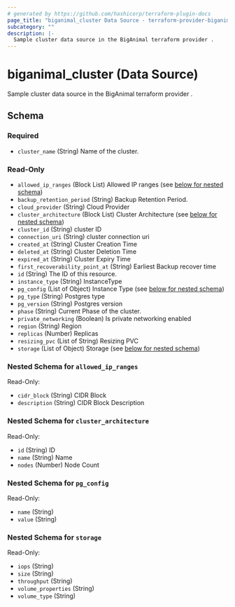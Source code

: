 ```yaml
---
# generated by https://github.com/hashicorp/terraform-plugin-docs
page_title: "biganimal_cluster Data Source - terraform-provider-biganimal"
subcategory: ""
description: |-
  Sample cluster data source in the BigAnimal terraform provider .
---
```


# biganimal_cluster (Data Source)

Sample cluster data source in the BigAnimal terraform provider .



<!-- schema generated by tfplugindocs -->
## Schema

### Required

- `cluster_name` (String) Name of the cluster.

### Read-Only

- `allowed_ip_ranges` (Block List) Allowed IP ranges (see [below for nested schema](#nestedblock--allowed_ip_ranges))
- `backup_retention_period` (String) Backup Retention Period.
- `cloud_provider` (String) Cloud Provider
- `cluster_architecture` (Block List) Cluster Architecture (see [below for nested schema](#nestedblock--cluster_architecture))
- `cluster_id` (String) cluster ID
- `connection_uri` (String) cluster connection uri
- `created_at` (String) Cluster Creation Time
- `deleted_at` (String) Cluster Deletion Time
- `expired_at` (String) Cluster Expiry Time
- `first_recoverability_point_at` (String) Earliest Backup recover time
- `id` (String) The ID of this resource.
- `instance_type` (String) InstanceType
- `pg_config` (List of Object) Instance Type (see [below for nested schema](#nestedatt--pg_config))
- `pg_type` (String) Postgres type
- `pg_version` (String) Postgres version
- `phase` (String) Current Phase of the cluster.
- `private_networking` (Boolean) Is private networking enabled
- `region` (String) Region
- `replicas` (Number) Replicas
- `resizing_pvc` (List of String) Resizing PVC
- `storage` (List of Object) Storage (see [below for nested schema](#nestedatt--storage))

<a id="nestedblock--allowed_ip_ranges"></a>
### Nested Schema for `allowed_ip_ranges`

Read-Only:

- `cidr_block` (String) CIDR Block
- `description` (String) CIDR Block Description


<a id="nestedblock--cluster_architecture"></a>
### Nested Schema for `cluster_architecture`

Read-Only:

- `id` (String) ID
- `name` (String) Name
- `nodes` (Number) Node Count


<a id="nestedatt--pg_config"></a>
### Nested Schema for `pg_config`

Read-Only:

- `name` (String)
- `value` (String)


<a id="nestedatt--storage"></a>
### Nested Schema for `storage`

Read-Only:

- `iops` (String)
- `size` (String)
- `throughput` (String)
- `volume_properties` (String)
- `volume_type` (String)


